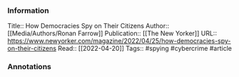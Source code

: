 
### Information
Title:: How Democracies Spy on Their Citizens
Author:: [[Media/Authors/Ronan Farrow]]
Publication:: [[The New Yorker]]
URL:: https://www.newyorker.com/magazine/2022/04/25/how-democracies-spy-on-their-citizens
Read:: [[2022-04-20]]
Tags:: #spying #cybercrime
#article

### Annotations
